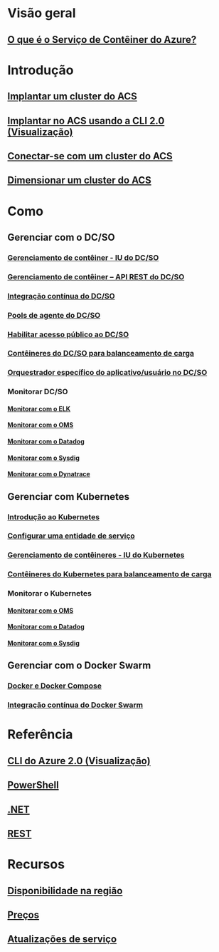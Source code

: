 # Visão geral
## [O que é o Serviço de Contêiner do Azure?](container-service-intro.md)
# Introdução
## [Implantar um cluster do ACS](container-service-deployment.md)
## [Implantar no ACS usando a CLI 2.0 (Visualização)](container-service-create-acs-cluster-cli.md)
## [Conectar-se com um cluster do ACS](container-service-connect.md)
## [Dimensionar um cluster do ACS](container-service-scale.md)
# Como
## Gerenciar com o DC/SO
### [Gerenciamento de contêiner - IU do DC/SO](container-service-mesos-marathon-ui.md)
### [Gerenciamento de contêiner – API REST do DC/SO](container-service-mesos-marathon-rest.md)
### [Integração contínua do DC/SO](container-service-setup-ci-cd.md)
### [Pools de agente do DC/SO](container-service-dcos-agents.md)
### [Habilitar acesso público ao DC/SO](container-service-enable-public-access.md)
### [Contêineres do DC/SO para balanceamento de carga](container-service-load-balancing.md)
### [Orquestrador específico do aplicativo/usuário no DC/SO](container-service-application-specific-marathon.md)
### Monitorar DC/SO
#### [Monitorar com o ELK](container-service-monitoring-elk.md)
#### [Monitorar com o OMS](container-service-monitoring-oms.md)
#### [Monitorar com o Datadog](container-service-monitoring.md)
#### [Monitorar com o Sysdig](container-service-monitoring-sysdig.md)
#### [Monitorar com o Dynatrace](container-service-monitoring-dynatrace.md)
## Gerenciar com Kubernetes
### [Introdução ao Kubernetes](container-service-kubernetes-walkthrough.md)
### [Configurar uma entidade de serviço](container-service-kubernetes-service-principal.md)
### [Gerenciamento de contêineres - IU do Kubernetes](container-service-kubernetes-ui.md)
### [Contêineres do Kubernetes para balanceamento de carga](container-service-kubernetes-load-balancing.md)
### Monitorar o Kubernetes
#### [Monitorar com o OMS](container-service-kubernetes-oms.md)
#### [Monitorar com o Datadog](container-service-kubernetes-datadog.md)
#### [Monitorar com o Sysdig](container-service-kubernetes-sysdig.md)
## Gerenciar com o Docker Swarm
### [Docker e Docker Compose](container-service-docker-swarm.md)
### [Integração contínua do Docker Swarm](container-service-docker-swarm-setup-ci-cd.md)
# Referência
## [CLI do Azure 2.0 (Visualização)](/cli/azure/acs)
## [PowerShell](/powershell/resourcemanager/azurerm.compute/v2.3.0/azurerm.compute)
## [.NET](/dotnet/api/microsoft.azure.management.compute.models)
## [REST](/rest/api/compute/containerservices)
# Recursos
## [Disponibilidade na região](https://azure.microsoft.com/regions/services/)
## [Preços](https://azure.microsoft.com/pricing/details/container-service/)
## [Atualizações de serviço](https://azure.microsoft.com/en-us/updates/?product=container-service&updatetype=&platform=)


<!--HONumber=Feb17_HO1-->


